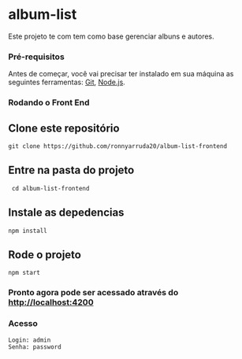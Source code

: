 # album-list 

 Este projeto te com tem como base gerenciar albuns e autores.
 
### Pré-requisitos

Antes de começar, você vai precisar ter instalado em sua máquina as seguintes ferramentas:
[Git](https://git-scm.com), [Node.js](https://nodejs.org/en/).

### Rodando o Front End 

## Clone este repositório
``` 
git clone https://github.com/ronnyarruda20/album-list-frontend
```
## Entre na pasta do projeto
```
 cd album-list-frontend
```
## Instale as depedencias 
```
npm install
```
## Rode o projeto
```
npm start
```
### Pronto agora pode ser acessado através do [http://localhost:4200](http://localhost:4200)

### Acesso
```
Login: admin
Senha: password
```
